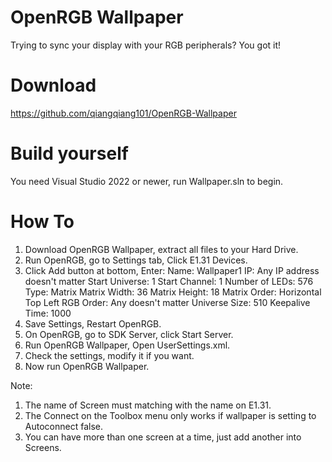 # OpenRGB Wallpaper
 Trying to sync your display with your RGB peripherals? You got it!

# Download
https://github.com/qiangqiang101/OpenRGB-Wallpaper

# Build yourself
You need Visual Studio 2022 or newer, run Wallpaper.sln to begin.

# How To
1. Download OpenRGB Wallpaper, extract all files to your Hard Drive.
2. Run OpenRGB, go to Settings tab, Click E1.31 Devices.
3. Click Add button at bottom, Enter:
	Name: Wallpaper1
	IP: Any IP address doesn't matter
	Start Universe: 1
	Start Channel: 1
	Number of LEDs: 576
	Type: Matrix
	Matrix Width: 36
	Matrix Height: 18
	Matrix Order: Horizontal Top Left
	RGB Order: Any doesn't matter
	Universe Size: 510
	Keepalive Time: 1000
4. Save Settings, Restart OpenRGB.
5. On OpenRGB, go to SDK Server, click Start Server.
6. Run OpenRGB Wallpaper, Open UserSettings.xml.
7. Check the settings, modify it if you want.
8. Now run OpenRGB Wallpaper.

Note: 
1. The name of Screen must matching with the name on E1.31.
2. The Connect on the Toolbox menu only works if wallpaper is setting to Autoconnect false.
3. You can have more than one screen at a time, just add another <Screen></Screen> into Screens.